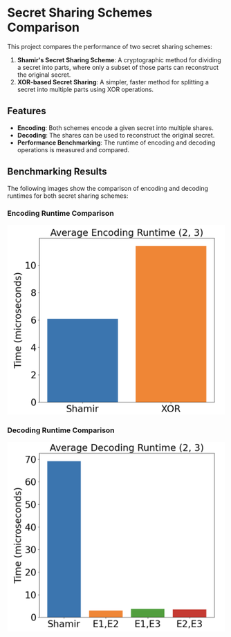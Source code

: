 # Secret Sharing Schemes Comparison

This project compares the performance of two secret sharing schemes:

1. **Shamir's Secret Sharing Scheme**: A cryptographic method for dividing a secret into parts, where only a subset of those parts can reconstruct the original secret.
2. **XOR-based Secret Sharing**: A simpler, faster method for splitting a secret into multiple parts using XOR operations.

## Features

- **Encoding**: Both schemes encode a given secret into multiple shares.
- **Decoding**: The shares can be used to reconstruct the original secret.
- **Performance Benchmarking**: The runtime of encoding and decoding operations is measured and compared.

## Benchmarking Results

The following images show the comparison of encoding and decoding runtimes for both secret sharing schemes:

### Encoding Runtime Comparison
![Encoding Runtime Comparison](encoding_runtime_comparison.png)

### Decoding Runtime Comparison
![Decoding Runtime Comparison](decoding_runtime_comparison.png)
